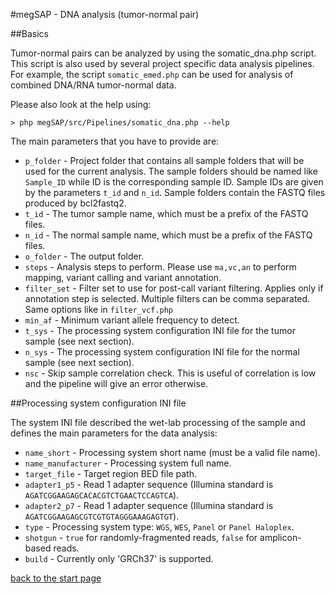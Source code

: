 #megSAP - DNA analysis (tumor-normal pair)

##Basics

Tumor-normal pairs can be analyzed by using the somatic_dna.php script. This script is also used by several project specific data analysis pipelines. For example, the script `somatic_emed.php` can be used for analysis of combined DNA/RNA tumor-normal data. 

Please also look at the help using:

	> php megSAP/src/Pipelines/somatic_dna.php --help

The main parameters that you have to provide are:

* `p_folder` - Project folder that contains all sample folders that will be used for the current analysis. The sample folders should be named like `Sample_ID` while ID is the corresponding sample ID. Sample IDs are given by the parameters `t_id` and `n_id`. Sample folders contain the FASTQ files produced by bcl2fastq2.
* `t_id` - The tumor sample name, which must be a prefix of the FASTQ files.
* `n_id` -  The normal sample name, which must be a prefix of the FASTQ files.
* `o_folder` - The output folder.
* `steps` - Analysis steps to perform. Please use `ma,vc,an` to perform mapping, variant calling and variant annotation.
* `filter_set` - Filter set to use for post-call variant filtering. Applies only if annotation step is selected. Multiple filters can be comma separated. Same options like in `filter_vcf.php`
* `min_af` - Minimum variant allele frequency to detect.
* `t_sys` - The processing system configuration INI file for the tumor sample (see next section).
* `n_sys` - The processing system configuration INI file for the normal sample (see next section).
* `nsc` - Skip sample correlation check. This is useful of correlation is low and the pipeline will give an error otherwise.

##Processing system configuration INI file

The system INI file described the wet-lab processing of the sample and defines the main parameters for the data analysis:

* `name_short` - Processing system short name (must be a valid file name).
* `name_manufacturer` - Processing system full name.
* `target_file` - Target region BED file path.
* `adapter1_p5` - Read 1 adapter sequence (Illumina standard is `AGATCGGAAGAGCACACGTCTGAACTCCAGTCA`).
* `adapter2_p7` - Read 1 adapter sequence (Illumina standard is `AGATCGGAAGAGCGTCGTGTAGGGAAAGAGTGT`).
* `type` - Processing system type: `WGS`, `WES`, `Panel` or `Panel Haloplex`.
* `shotgun` - `true` for randomly-fragmented reads,  `false` for amplicon-based reads.
* `build` - Currently only 'GRCh37' is supported.

[back to the start page](../README.md)
